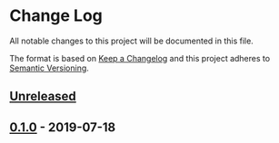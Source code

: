 # Change Log


All notable changes to this project will be documented in this file.

The format is based on [Keep a Changelog](http://keepachangelog.com/en/1.0.0/)
and this project adheres to [Semantic Versioning](http://semver.org/spec/v2.0.0.html).


## [Unreleased]


## [0.1.0] - 2019-07-18



[Unreleased]: https://github.com/emperror/handler-logur/compare/v0.1.0...HEAD
[0.1.0]: https://github.com/emperror/handler-logur/compare/v0.0.0...v0.1.0
